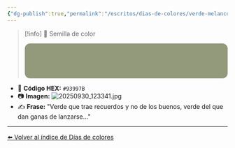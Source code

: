 ```yaml
---
{"dg-publish":true,"permalink":"/escritos/dias-de-colores/verde-melancolico/","title":"Verde melancólico 🌱","tags":["semillas","color"]}
---
```



> [!info] 🌱 Semilla de color
> <div style="width:100%;height:80px;background:#93997b;border-radius:12px;"></div>


- 🎨 **Código HEX:** `#93997B`
- 📷 **Imagen:** ![20250930_123341.jpg](/img/user/20250930_123341.jpg)
- ✍️ **Frase:** "Verde que trae recuerdos y no de los buenos, verde del que dan ganas  de lanzarse..."

---

[⬅️ Volver al índice de Días de colores](../)

